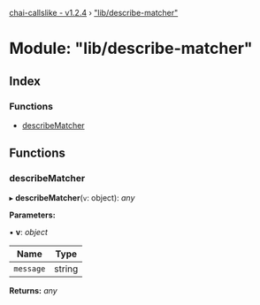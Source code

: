 [chai-callslike - v1.2.4](../README.md) › ["lib/describe-matcher"](_lib_describe_matcher_.md)

# Module: "lib/describe-matcher"

## Index

### Functions

* [describeMatcher](_lib_describe_matcher_.md#describematcher)

## Functions

###  describeMatcher

▸ **describeMatcher**(`v`: object): *any*

**Parameters:**

▪ **v**: *object*

Name | Type |
------ | ------ |
`message` | string |

**Returns:** *any*
